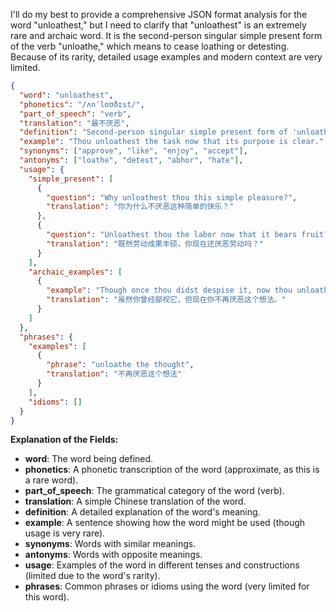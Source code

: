 I'll do my best to provide a comprehensive JSON format analysis for the word "unloathest," but I need to clarify that "unloathest" is an extremely rare and archaic word. It is the second-person singular simple present form of the verb "unloathe," which means to cease loathing or detesting. Because of its rarity, detailed usage examples and modern context are very limited.

```json
{
  "word": "unloathest",
  "phonetics": "/ʌnˈloʊðɪst/",
  "part_of_speech": "verb",
  "translation": "最不厌恶",
  "definition": "Second-person singular simple present form of 'unloathe,' meaning to cease loathing or detesting; to feel less disgust or aversion towards something.",
  "example": "Thou unloathest the task now that its purpose is clear.",
  "synonyms": ["approve", "like", "enjoy", "accept"],
  "antonyms": ["loathe", "detest", "abhor", "hate"],
  "usage": {
    "simple_present": [
      {
        "question": "Why unloathest thou this simple pleasure?",
        "translation": "你为什么不厌恶这种简单的快乐？"
      },
      {
        "question": "Unloathest thou the labor now that it bears fruit?",
        "translation": "既然劳动成果丰硕，你现在还厌恶劳动吗？"
      }
    ],
    "archaic_examples": [
      {
        "example": "Though once thou didst despise it, now thou unloathest the very idea.",
        "translation": "虽然你曾经鄙视它，但现在你不再厌恶这个想法。"
      }
    ]
  },
  "phrases": {
    "examples": [
      {
        "phrase": "unloathe the thought",
        "translation": "不再厌恶这个想法"
      }
    ],
    "idioms": []
  }
}
```

**Explanation of the Fields:**

*   **word**: The word being defined.
*   **phonetics**: A phonetic transcription of the word (approximate, as this is a rare word).
*   **part\_of\_speech**: The grammatical category of the word (verb).
*   **translation**: A simple Chinese translation of the word.
*   **definition**: A detailed explanation of the word's meaning.
*   **example**: A sentence showing how the word might be used (though usage is very rare).
*   **synonyms**: Words with similar meanings.
*   **antonyms**: Words with opposite meanings.
*   **usage**: Examples of the word in different tenses and constructions (limited due to the word's rarity).
*   **phrases**: Common phrases or idioms using the word (very limited for this word).
 